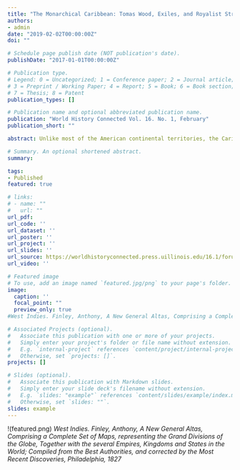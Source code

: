 ```yaml
---
title: "The Monarchical Caribbean: Tomas Wood, Exiles, and Royalist Strongholds during the Spanish American Independence Wars."
authors: 
- admin
date: "2019-02-02T00:00:00Z"
doi: ""

# Schedule page publish date (NOT publication's date).
publishDate: "2017-01-01T00:00:00Z"

# Publication type.
# Legend: 0 = Uncategorized; 1 = Conference paper; 2 = Journal article;
# 3 = Preprint / Working Paper; 4 = Report; 5 = Book; 6 = Book section;
# 7 = Thesis; 8 = Patent
publication_types: []

# Publication name and optional abbreviated publication name.
publication: "World History Connected Vol. 16. No. 1, February"
publication_short: ""

abstract: Unlike most of the American continental territories, the Caribbean islands – except Haiti – maintained their loyalty to the European Crowns during the Age of Atlantic Revolutions (1775–1825). The Spanish, British, French, and the Dutch Caribbean mostly opposed revolutionary movements, supported slavery, and aided royalist causes in the Atlantic World. Although the Caribbean was resistant to revolutionary changes, it was deeply involved in the conflicts ignited throughout the continent. Indeed, both royalists and insurgents built some of their most prominent networks of support in this area. The Caribbean became a critical theater for the success of the revolutions on the mainland. Insurgents recruited privateers and adventurers that provided extensive logistical support for patriot armies on the continent. However, the region remained under colonial rule during that period. Why did this trans-imperial space that participated in the continental and the Haitian revolutions remain so committed to royalism and slavery during the Age of Atlantic Revolutions?

# Summary. An optional shortened abstract.
summary:

tags:
- Published
featured: true

# links:
# - name: ""
#   url: ""
url_pdf: 
url_code: ''
url_dataset: ''
url_poster: ''
url_project: ''
url_slides: ''
url_source: https://worldhistoryconnected.press.uillinois.edu/16.1/forum_quintero.html
url_video: ''

# Featured image
# To use, add an image named `featured.jpg/png` to your page's folder. 
image:
  caption: ''
  focal_point: ""
  preview_only: true
#West Indies. Finley, Anthony, A New General Altas, Comprising a Complete Set of Maps, representing the Grand Divisions of the Globe, Together with the several Empires, Kingdoms and States in the World; Compiled from the Best Authorities, and corrected by the Most Recent Discoveries, Philadelphia, 1827

# Associated Projects (optional).
#   Associate this publication with one or more of your projects.
#   Simply enter your project's folder or file name without extension.
#   E.g. `internal-project` references `content/project/internal-project/index.md`.
#   Otherwise, set `projects: []`.
projects: []

# Slides (optional).
#   Associate this publication with Markdown slides.
#   Simply enter your slide deck's filename without extension.
#   E.g. `slides: "example"` references `content/slides/example/index.md`.
#   Otherwise, set `slides: ""`.
slides: example
---
```

!(featured.png)
*West Indies. Finley, Anthony, A New General Altas, Comprising a Complete Set of Maps, representing the Grand Divisions of the Globe, Together with the several Empires, Kingdoms and States in the World; Compiled from the Best Authorities, and corrected by the Most Recent Discoveries, Philadelphia, 1827*
